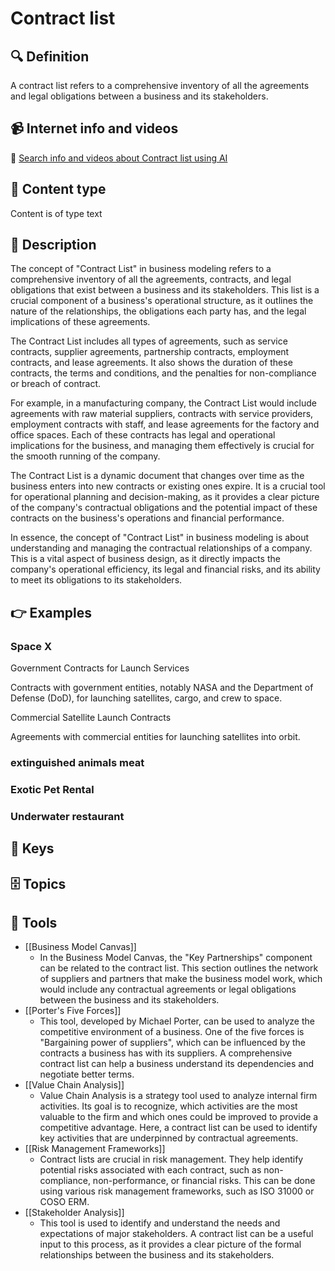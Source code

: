 
# Contract list


## 🔍 Definition
A contract list refers to a comprehensive inventory of all the agreements and legal obligations between a business and its stakeholders.


## 📹 Internet info and videos
🤖 [Search info and videos about Contract list using AI](https://www.perplexity.ai/search?q=videos+about+Contract+list:+
)


## 📰 Content type 
Content is of type text

## 📖 Description
  The concept of "Contract List" in business modeling refers to a comprehensive inventory of all the agreements, contracts, and legal obligations that exist between a business and its stakeholders. This list is a crucial component of a business's operational structure, as it outlines the nature of the relationships, the obligations each party has, and the legal implications of these agreements.
  
  The Contract List includes all types of agreements, such as service contracts, supplier agreements, partnership contracts, employment contracts, and lease agreements. It also shows the duration of these contracts, the terms and conditions, and the penalties for non-compliance or breach of contract.
  
  For example, in a manufacturing company, the Contract List would include agreements with raw material suppliers, contracts with service providers, employment contracts with staff, and lease agreements for the factory and office spaces. Each of these contracts has legal and operational implications for the business, and managing them effectively is crucial for the smooth running of the company.
  
  The Contract List is a dynamic document that changes over time as the business enters into new contracts or existing ones expire. It is a crucial tool for operational planning and decision-making, as it provides a clear picture of the company's contractual obligations and the potential impact of these contracts on the business's operations and financial performance.
  
  In essence, the concept of "Contract List" in business modeling is about understanding and managing the contractual relationships of a company. This is a vital aspect of business design, as it directly impacts the company's operational efficiency, its legal and financial risks, and its ability to meet its obligations to its stakeholders.


## 👉 Examples
  ### Space X
  Government Contracts for Launch Services
  
  Contracts with government entities, notably NASA and the Department of Defense (DoD), for launching satellites, cargo, and crew to space.
  
  Commercial Satellite Launch Contracts
  
  Agreements with commercial entities for launching satellites into orbit.
  ### 
  
  ### extinguished animals meat
  
  ### Exotic Pet Rental
  
  ### Underwater restaurant
  


## 🔑 Keys
  


## 🗄️ Topics
  


## 🧰 Tools
  - [[Business Model Canvas]]
    - In the Business Model Canvas, the "Key Partnerships" component can be related to the contract list. This section outlines the network of suppliers and partners that make the business model work, which would include any contractual agreements or legal obligations between the business and its stakeholders.
  - [[Porter's Five Forces]]
    - This tool, developed by Michael Porter, can be used to analyze the competitive environment of a business. One of the five forces is "Bargaining power of suppliers", which can be influenced by the contracts a business has with its suppliers. A comprehensive contract list can help a business understand its dependencies and negotiate better terms.
  - [[Value Chain Analysis]]
    - Value Chain Analysis is a strategy tool used to analyze internal firm activities. Its goal is to recognize, which activities are the most valuable to the firm and which ones could be improved to provide a competitive advantage. Here, a contract list can be used to identify key activities that are underpinned by contractual agreements.
  - [[Risk Management Frameworks]]
    - Contract lists are crucial in risk management. They help identify potential risks associated with each contract, such as non-compliance, non-performance, or financial risks. This can be done using various risk management frameworks, such as ISO 31000 or COSO ERM.
  - [[Stakeholder Analysis]]
    - This tool is used to identify and understand the needs and expectations of major stakeholders. A contract list can be a useful input to this process, as it provides a clear picture of the formal relationships between the business and its stakeholders.
